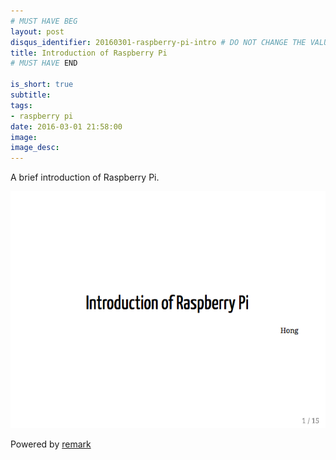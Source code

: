 ```yaml
---
# MUST HAVE BEG
layout: post
disqus_identifier: 20160301-raspberry-pi-intro # DO NOT CHANGE THE VALUE ONCE SET
title: Introduction of Raspberry Pi
# MUST HAVE END

is_short: true
subtitle:
tags: 
- raspberry pi
date: 2016-03-01 21:58:00
image: 
image_desc: 
---
```


A brief introduction of Raspberry Pi.

<!-- at least one blank line before <div>, <p>, <pre> or <table>,
and one blank after </div>.
but you can use <span>, <cite>, <del> freely -->
<div style="text-align: center;">
  <a href="/slides/raspberry-pi/raspberry-pi-intro.html">
  <img src="/images/blog/raspberry.png" alt="raspberry pi" >
  </a>
</div>


Powered by [remark](https://gnab.github.io/remark/#1)



